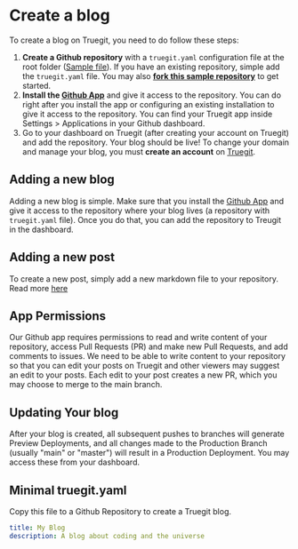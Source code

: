 ---
---

# Create a blog

To create a blog on Truegit, you need to do follow these steps:

1. **Create a Github repository** with a `truegit.yaml` configuration file at the root folder ([Sample file](#minimal-truegityaml)). If you have an existing repository, simple add the `truegit.yaml` file. You may also **[fork this sample repository](https://bit.ly/3GwWozt)** to get started.
2. **Install the [Github App](https://bit.ly/3GyRCBG)** and give it access to the repository. You can do right after you install the app or configuring an existing installation to give it access to the repository. You can find your Truegit app inside Settings > Applications in your Github dashboard.
3. Go to your dashboard on Truegit (after creating your account on Truegit) and add the repository. Your blog should be live! To change your domain and manage your blog, you must **create an account** on [Truegit](https://truegit.io).

## Adding a new blog

Adding a new blog is simple. Make sure that you install the [Github App](https://bit.ly/3GyRCBG) and give it access to the repository where your blog lives (a repository with `truegit.yaml` file). Once you do that, you can add the repository to Treugit in the dashboard.

## Adding a new post

To create a new post, simply add a new markdown file to your repository. Read more [here](/docs/post)

## App Permissions

Our Github app requires permissions to read and write content of your repository, access Pull Requests (PR) and make new Pull Requests, and add comments to issues. We need to be able to write content to your repository so that you can edit your posts on Truegit and other viewers may suggest an edit to your posts. Each edit to your post creates a new PR, which you may choose to merge to the main branch.

## Updating Your blog

After your blog is created, all subsequent pushes to branches will generate Preview Deployments, and all changes made to the Production Branch (usually "main" or "master") will result in a Production Deployment. You may access these from your dashboard.

## Minimal truegit.yaml

Copy this file to a Github Repository to create a Truegit blog.

```yaml title="truegit.yaml"
title: My Blog
description: A blog about coding and the universe
```
